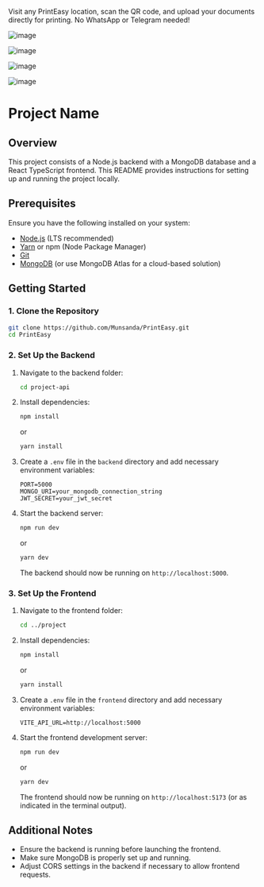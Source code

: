 Visit any PrintEasy location, scan the QR code, and upload your documents directly for printing. No WhatsApp or Telegram needed!

![image](https://github.com/user-attachments/assets/f2ff4e2c-bf2c-44a6-8d94-bbbf36c4b258)

![image](https://github.com/user-attachments/assets/dec63fa4-5ccf-4b9f-bef5-12045bdaa6ef)

![image](https://github.com/user-attachments/assets/ed9aae72-12a4-4b80-91ca-6fa76eed183e)

![image](https://github.com/user-attachments/assets/5f6962d2-5b85-4408-9a60-5b958a1a7673)

# Project Name

## Overview

This project consists of a Node.js backend with a MongoDB database and a React TypeScript frontend. This README provides instructions for setting up and running the project locally.

## Prerequisites

Ensure you have the following installed on your system:

- [Node.js](https://nodejs.org/) (LTS recommended)
- [Yarn](https://yarnpkg.com/) or npm (Node Package Manager)
- [Git](https://git-scm.com/)
- [MongoDB](https://www.mongodb.com/try/download/community) (or use MongoDB Atlas for a cloud-based solution)

## Getting Started

### 1. Clone the Repository

```sh
git clone https://github.com/Munsanda/PrintEasy.git 
cd PrintEasy
```

### 2. Set Up the Backend

1. Navigate to the backend folder:
   ```sh
   cd project-api
   ```
2. Install dependencies:
   ```sh
   npm install
   ```
   or
   ```sh
   yarn install
   ```
3. Create a `.env` file in the `backend` directory and add necessary environment variables:
   ```env
   PORT=5000
   MONGO_URI=your_mongodb_connection_string
   JWT_SECRET=your_jwt_secret
   ```
4. Start the backend server:
   ```sh
   npm run dev
   ```
   or
   ```sh
   yarn dev
   ```
   The backend should now be running on `http://localhost:5000`.

### 3. Set Up the Frontend

1. Navigate to the frontend folder:
   ```sh
   cd ../project
   ```
2. Install dependencies:
   ```sh
   npm install
   ```
   or
   ```sh
   yarn install
   ```
3. Create a `.env` file in the `frontend` directory and add necessary environment variables:
   ```env
   VITE_API_URL=http://localhost:5000
   ```
4. Start the frontend development server:
   ```sh
   npm run dev
   ```
   or
   ```sh
   yarn dev
   ```
   The frontend should now be running on `http://localhost:5173` (or as indicated in the terminal output).

## Additional Notes

- Ensure the backend is running before launching the frontend.
- Make sure MongoDB is properly set up and running.
- Adjust CORS settings in the backend if necessary to allow frontend requests.


